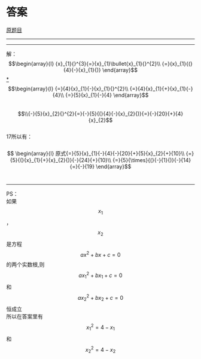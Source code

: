# 答案
[原题目](http://m.txdylyh.ml/questions/2017-8-6-1)<br>

---

---
解：<br>
$$\begin{array}{l}
{x}_{1}{}^{3}{=}{x}_{1}\bullet{x}_{1}{}^{2}\\
{=}{x}_{1}{(}{4}{-}{x}_{1}{)}
\end{array}$$ [*](#explain)<br>
$$\begin{array}{l}
{=}{4}{x}_{1}{-}{x}_{1}{}^{2}\\ 
{=}{4}{x}_{1}{+}{x}_{1}{-}{4}\\
{=}{5}{x}_{1}{-}{4}
\end{array}$$<br>
$$\\{-}{5}{x}_{2}{}^{2}{=}{-}{5}{(}{4}{-}{x}_{2}{)}{=}{-}{20}{+}{4}{x}_{2}$$<br>
17所以有：<br>
<br>$$
\begin{array}{l}
原式{=}{5}{x}_{1}{-}{4}{-}{20}{+}{5}{x}_{2}{+}{10}\\
{=}{5}{(}{x}_{1}{+}{x}_{2}{)}{-}{24}{+}{10}\\
{=}{5}{\times}{(}{-}{1}{)}{-}{14}{=}{-}{19}
\end{array}$$<br>

---
PS：<br>
<span id="explain">
  如果$${x}_{1}$$，$${x}_{2}$$是方程$${a}{x}^{2}{+}{b}{x}{+}{c}{=}{0}$$的两个实数根,则$${a}{x}_{1}{}^{2}{+}{b}{x}_{1}{+}{c}{=}{0}$$和$${a}{x}_{2}{}^{2}{+}{b}{x}_{2}{+}{c}{=}{0}$$恒成立<br>
  所以在答案里有$${x}_{1}{}^{2}{=}{4}{-}{x}_{1}$$和$${x}_{2}{}^{2}{=}{4}{-}{x}_{2}$$<br>
</span>
